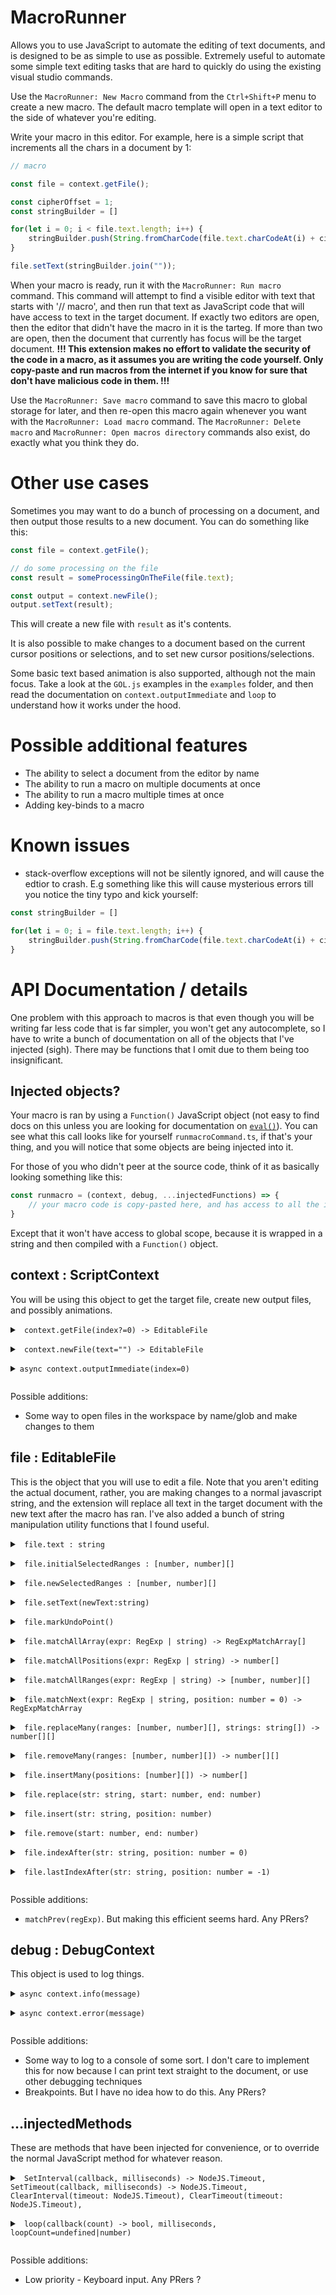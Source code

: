 
# MacroRunner
Allows you to use JavaScript to automate the editing of text documents, and is designed to be as simple to use as possible. Extremely useful to automate some simple text editing tasks that are hard to quickly do using the existing visual studio commands.

Use the `MacroRunner: New Macro` command from the `Ctrl+Shift+P` menu to create a new macro. The default macro template will open in a text editor to the side of whatever you're editing. 

Write your macro in this editor. For example, here is a simple script that increments all the chars in a document by 1:

```javascript
// macro

const file = context.getFile();

const cipherOffset = 1;
const stringBuilder = []

for(let i = 0; i < file.text.length; i++) {
    stringBuilder.push(String.fromCharCode(file.text.charCodeAt(i) + cipherOffset));
}

file.setText(stringBuilder.join(""));
```

When your macro is ready, run it with the `MacroRunner: Run macro` command. This command will attempt to find a visible editor with text that starts with '// macro', and then run that text as JavaScript code that will have access to text in the target document. If exactly two editors are open, then the editor that didn't have the macro in it is the tarteg. If more than two are open, then the document that currently has focus will be the target document. <b> !!! This extension makes no effort to validate the security of the code in a macro, as it assumes you are writing the code yourself. Only copy-paste and run macros from the internet if you know for sure that don't have malicious code in them. !!! </b>

Use the `MacroRunner: Save macro` command to save this macro to global storage for later, and then re-open this macro again whenever you want with the `MacroRunner: Load macro` command. The `MacroRunner: Delete macro` and `MacroRunner: Open macros directory` commands also exist, do exactly what you think they do.

# Other use cases

Sometimes you may want to do a bunch of processing on a document, and then output those results to a new document. You can do something like this:

```javascript
const file = context.getFile();

// do some processing on the file
const result = someProcessingOnTheFile(file.text);

const output = context.newFile();
output.setText(result);
```

This will create a new file with `result` as it's contents.

It is also possible to make changes to a document based on the current cursor positions or selections, and to set new cursor positions/selections.

Some basic text based animation is also supported, although not the main focus. Take a look at the `GOL.js` examples in the `examples` folder, and then read the documentation on `context.outputImmediate` and `loop` to understand how it works under the hood.

# Possible additional features

- The ability to select a document from the editor by name
- The ability to run a macro on multiple documents at once
- The ability to run a macro multiple times at once
- Adding key-binds to a macro

# Known issues

- stack-overflow exceptions will not be silently ignored, and will cause the edtior to crash. E.g something like this will cause mysterious errors till you notice the tiny typo and kick yourself:
```javascript
const stringBuilder = []

for(let i = 0; i = file.text.length; i++) {
    stringBuilder.push(String.fromCharCode(file.text.charCodeAt(i) + cipherOffset));
}
```


# API Documentation / details

One problem with this approach to macros is that even though you will be writing far less code that is far simpler, you won't get any autocomplete, so I have to write a bunch of documentation on all of the objects that I've injected (sigh). There may be functions that I omit due to them being too insignificant.

## Injected objects?

Your macro is ran by using a `Function()` JavaScript object (not easy to find docs on this unless you are looking for documentation on [`eval()`](https://developer.mozilla.org/en-US/docs/Web/JavaScript/Reference/Global_Objects/eval#never_use_eval!)).
You can see what this call looks like for yourself `runmacroCommand.ts`, if that's your thing, and you will notice that some objects are being injected into it.

For those of you who didn't peer at the source code, think of it as basically looking something like this:

```javascript
const runmacro = (context, debug, ...injectedFunctions) => {
    // your macro code is copy-pasted here, and has access to all the injected objects above
}
```
Except that it won't have access to global scope, because it is wrapped in a string and then compiled with a <code l='JavaScript'>Function()</code> object.

[//]: # "Anchor point"

    
## context : ScriptContext
You will be using this object to get the target file, create new output files, and possibly animations.



<details>
<summary>
    <code class="Language-typescript"> context.getFile(index?=0) -> EditableFile</code></p>

</summary>

> Use `getFile()` to get the currently active file as an `EditableFile` object. 
The index is zero by default, which points to the target file. 
An index greater than 0 can be provided to access files that were newly created with `newFile`.

</details>



<details>
<summary>
    <code class="Language-typescript"> context.newFile(text="") -> EditableFile</code></p>

</summary>

> Use `newFile()` to create a new output file as an `EditableObject` object. 
Text can be provided to set it's initial text.

</details>



<details>
<summary>
    <code class="Language-typescript">async context.outputImmediate(index=0)</code></p>

</summary>

> Use `outputImmediate()` to push the current text in a file directly to the target file immediately.
This has no real use other than novelty, in that it can be used along with `setInterval`/`loop` to make animations.
There was no real reason for me to add this, or the interval method overrides, I just did it for fun.
See the GOL example to see how to use

</details>



Possible additions: 

- Some way to open files in the workspace by name/glob and make changes to them

    
## file : EditableFile
This is the object that you will use to edit a file. 
Note that you aren't editing the actual document, rather, you
are making changes to a normal javascript string, and the extension will replace all text in the target document with the new text after the macro has ran.
I've also added a bunch of string manipulation utility functions that I found useful.



<details>
<summary>
    <code class="Language-typescript"> file.text : string</code></p>

</summary>

> The text of this document. 
If this is a target document referring to an actual open document, it will contain text as well as information about the current selection.

</details>



<details>
<summary>
    <code class="Language-typescript"> file.initialSelectedRanges : [number, number][]</code></p>

</summary>

> Get all of the selected ranges in the current document

</details>



<details>
<summary>
    <code class="Language-typescript"> file.newSelectedRanges : [number, number][]</code></p>

</summary>

> New ranges that will be selected after the macro is run. Make the start and end the same in [start,end] to get a position instead of a range.

</details>



<details>
<summary>
    <code class="Language-typescript"> file.setText(newText:string)</code></p>

</summary>

> Same as `file.text = newText`, but will throw an error if the object you're passing isn't a `typeof 'string'` or `instanceof String`.

</details>



<details>
<summary>
    <code class="Language-typescript"> file.markUndoPoint()</code></p>

</summary>

> Save the value of file.text as an 'undo point'. 
The extension will then replay all of these undo points  onto the target document before the final output, so that you can undo/redo between them - possibly for debugging purposes. 

</details>



<details>
<summary>
    <code class="Language-typescript"> file.matchAllArray(expr: RegExp | string) -> RegExpMatchArray[]</code></p>

</summary>

> Short for `Array.from(file.getText.matchAll(expr))`

</details>



<details>
<summary>
    <code class="Language-typescript"> file.matchAllPositions(expr: RegExp | string) -> number[]</code></p>

</summary>

> Same as matchAllArray but collects all match indices

</details>



<details>
<summary>
    <code class="Language-typescript"> file.matchAllRanges(expr: RegExp | string) -> [number, number][]</code></p>

</summary>

> Same as matchAllArray but collects all ranges.  A range is defined as a tuple [start,end] where start is the start of the match (inclusive) and end is the end of a match (exclusive, 1 after the end of a match).

</details>



<details>
<summary>
    <code class="Language-typescript"> file.matchNext(expr: RegExp | string, position: number = 0) -> RegExpMatchArray</code></p>

</summary>

> Same as JavaScript's string.indexOf, but you can use regex

</details>



<details>
<summary>
    <code class="Language-typescript"> file.replaceMany(ranges: [number, number][], strings: string[]) -> number[][]</code></p>

</summary>

> Replaces all specified ranges in the text with the corresponding string.  Modulo will be used to loop through strings if fewer strings than ranges are provided.  It then returns all the new range positions. 
Overlapping ranges will throw an exception. 
The ranges will also be returned in sorted order based on their starting point, as this is a side-effect of checking for overlapping ranges.

</details>



<details>
<summary>
    <code class="Language-typescript"> file.removeMany(ranges: [number, number][]) -> number[][]</code></p>

</summary>

> Short for replaceMany(ranges, [""])

</details>



<details>
<summary>
    <code class="Language-typescript"> file.insertMany(positions: [number][]) -> number[]</code></p>

</summary>

> Short for replaceMany(ranges, [""])

</details>



<details>
<summary>
    <code class="Language-typescript"> file.replace(str: string, start: number, end: number)</code></p>

</summary>

> Short for `file.text.substring(0, start) + str + file.text.substring(end)`

</details>



<details>
<summary>
    <code class="Language-typescript"> file.insert(str: string, position: number)</code></p>

</summary>

> Short for `replace(str, position, position)`

</details>



<details>
<summary>
    <code class="Language-typescript"> file.remove(start: number, end: number)</code></p>

</summary>

> Short for `replace('', start, end);`

</details>



<details>
<summary>
    <code class="Language-typescript"> file.indexAfter(str: string, position: number = 0)</code></p>

</summary>

> Short for `text.indexOf(str, position) + str.length;`

</details>



<details>
<summary>
    <code class="Language-typescript"> file.lastIndexAfter(str: string, position: number = -1)</code></p>

</summary>

> Same as indexOf but in the reverse direction, and 1 index after the string to remain consistent with indexAfter

</details>



Possible additions: 

- `matchPrev(regExp)`. But making this efficient seems hard. Any PRers?

    
## debug : DebugContext
This object is used to log things.



<details>
<summary>
    <code class="Language-typescript">async context.info(message)</code></p>

</summary>

> Pushes an info message notification in VS-Code

</details>



<details>
<summary>
    <code class="Language-typescript">async context.error(message)</code></p>

</summary>

> Pushes an error message notification in VS-Code

</details>



Possible additions: 

- Some way to log to a console of some sort. 
I don't care to implement this for now because I can print text straight to the document, or use other debugging techniques
- Breakpoints. 
But I have no idea how to do this. 
Any PRers?

    
## ...injectedMethods
These are methods that have been injected for convenience, or to override the normal JavaScript method for whatever reason.



<details>
<summary>
    <code class="Language-typescript"> SetInterval(callback, milliseconds) -> NodeJS.Timeout, SetTimeout(callback, milliseconds) -> NodeJS.Timeout, ClearInterval(timeout: NodeJS.Timeout), ClearTimeout(timeout: NodeJS.Timeout),</code></p>

</summary>

> These are wrappers for the normal javascript methods that allow the extension to keep track of the TimerIDs so that it can await them. 
Doing this allows errors in these methods to be correctly displayed as error messages and not be silently ignored.

</details>



<details>
<summary>
    <code class="Language-typescript"> loop(callback(count) -> bool, milliseconds, loopCount=undefined|number)</code></p>

</summary>

> A wrapper for the setInterval method that allows for a loop counter, and accepts a callback  That can return `true` to break out of the loop and `false` 

</details>



Possible additions: 

- Low priority - Keyboard input. 
Any PRers ?

